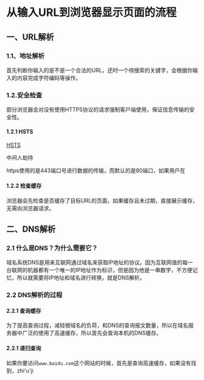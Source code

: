 # 从输入URL到浏览器显示页面的流程

## 一、URL解析

### **1.1、地址解析**

首先判断你输入的是不是一个合法的URL，还时一个待搜索的关键字，会根据你输入的内容完成字符编码等操作。

### 1.2.安全检查

部分浏览器会对没有使用HTTPS协议的请求强制客户端使用，保证信息传输的安全性。

#### 1.2.1 HSTS

[HSTS](https://www.barretlee.com/blog/2015/10/22/hsts-intro/)

中间人劫持

https使用的是443端口号进行数据的传输，而默认的是80端口，如果用户在

#### 1.2.2 检查缓存

浏览器会先检查是否缓存了目标URL的页面，如果缓存且未过期，直接展示缓存，无需向浏览器请求。

## 二、DNS解析

### 2.1 什么是DNS？为什么需要它？

域名系统DNS是用来互联网通过域名来获取IP地址的协议。因为互联网值的每一台联网的机器都有一个唯一的IP地址作为标识，但是因为他是一串数字，不方便记忆，所以就需要将IP地址和域名进行转换，就是DNS解析。

### 2.2 DNS解析的过程

#### 2.2.1 查询缓存

为了提高查询过程，减轻根域名的负荷，和DNS的查询报文数量，所以在域名服务器中广泛的使用了高速缓存，所以首先会查询本机的DNS缓存。

#### 2.2.1 递归查询

如果你要访问`www.baidu.com`这个网站的时候，首先是查询高速缓存，如果没有找到，zhi'u'ji

